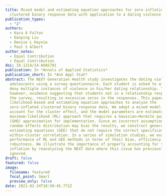```yaml
---
title: Mixed model and estimating equation approaches for zero inflation in
  clustered binary response data with application to a dating violence study
publication_types:
  - "2"
authors:
  - Kara A Fulton
  - Danping Liu
  - Denise L Haynie
  - Paul S Albert
author_notes:
  - Equal Contribution
  - Equal Contribution
doi: 10.1214/14-AOAS791
publication: In *Annals of Applied Statistics*
publication_short: In *Ann Appl Stat*
abstract: The NEXT Generation Health study investigates the dating violence of
  adolescents using a survey questionnaire. Each student is asked to affirm or
  deny multiple instances of violence in his/her dating relationship. There is,
  however, evidence suggesting that students not in a relationship responded to
  the survey, resulting in excessive zeros in the responses. This paper proposes
  likelihood-based and estimating equation approaches to analyze the
  zero-inflated clustered binary response data. We adopt a mixed model method to
  account for the cluster effect, and the model parameters are estimated using a
  maximum-likelihood (ML) approach that requires a Gaussian–Hermite quadrature
  (GHQ) approximation for implementation. Since an incorrect assumption on the
  random effects distribution may bias the results, we construct generalized
  estimating equations (GEE) that do not require the correct specification of
  within-cluster correlation. In a series of simulation studies, we examine the
  performance of ML and GEE methods in terms of their bias, efficiency and
  robustness. We illustrate the importance of properly accounting for this zero
  inflation by reanalyzing the NEXT data where this issue has previously been
  ignored.
draft: false
featured: false
image:
  filename: featured
  focal_point: Smart
  preview_only: false
date: 2021-02-24T18:50:45.771Z
---
```

